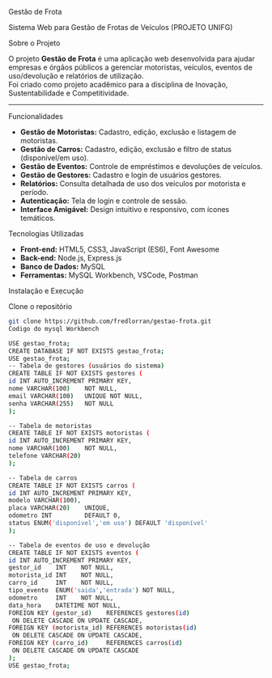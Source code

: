 Gestão de Frota

Sistema Web para Gestão de Frotas de Veículos (PROJETO UNIFG)

Sobre o Projeto

O projeto **Gestão de Frota** é uma aplicação web desenvolvida para ajudar empresas e órgãos públicos a gerenciar motoristas, veículos, eventos de uso/devolução e relatórios de utilização.  
Foi criado como projeto acadêmico para a disciplina de Inovação, Sustentabilidade e Competitividade.

---

Funcionalidades

- **Gestão de Motoristas:** Cadastro, edição, exclusão e listagem de motoristas.
- **Gestão de Carros:** Cadastro, edição, exclusão e filtro de status (disponível/em uso).
- **Gestão de Eventos:** Controle de empréstimos e devoluções de veículos.
- **Gestão de Gestores:** Cadastro e login de usuários gestores.
- **Relatórios:** Consulta detalhada de uso dos veículos por motorista e período.
- **Autenticação:** Tela de login e controle de sessão.
- **Interface Amigável:** Design intuitivo e responsivo, com ícones temáticos.


 Tecnologias Utilizadas

- **Front-end:** HTML5, CSS3, JavaScript (ES6), Font Awesome
- **Back-end:** Node.js, Express.js
- **Banco de Dados:** MySQL
- **Ferramentas:** MySQL Workbench, VSCode, Postman


 Instalação e Execução
 
Clone o repositório
   ```bash
   git clone https://github.com/fredlorran/gestao-frota.git
Codigo do mysql Workbench

USE gestao_frota;
CREATE DATABASE IF NOT EXISTS gestao_frota;
USE gestao_frota;
-- Tabela de gestores (usuários do sistema)
CREATE TABLE IF NOT EXISTS gestores (
  id INT AUTO_INCREMENT PRIMARY KEY,
  nome VARCHAR(100)    NOT NULL,
  email VARCHAR(100)   UNIQUE NOT NULL,
  senha VARCHAR(255)   NOT NULL
);

-- Tabela de motoristas
CREATE TABLE IF NOT EXISTS motoristas (
  id INT AUTO_INCREMENT PRIMARY KEY,
  nome VARCHAR(100)    NOT NULL,
  telefone VARCHAR(20)
);

-- Tabela de carros
CREATE TABLE IF NOT EXISTS carros (
  id INT AUTO_INCREMENT PRIMARY KEY,
  modelo VARCHAR(100),
  placa VARCHAR(20)    UNIQUE,
  odometro INT         DEFAULT 0,
  status ENUM('disponível','em uso') DEFAULT 'disponível'
);

-- Tabela de eventos de uso e devolução
CREATE TABLE IF NOT EXISTS eventos (
  id INT AUTO_INCREMENT PRIMARY KEY,
  gestor_id    INT    NOT NULL,
  motorista_id INT    NOT NULL,
  carro_id     INT    NOT NULL,
  tipo_evento  ENUM('saida','entrada') NOT NULL,
  odometro     INT    NOT NULL,
  data_hora    DATETIME NOT NULL,
  FOREIGN KEY (gestor_id)    REFERENCES gestores(id)
    ON DELETE CASCADE ON UPDATE CASCADE,
  FOREIGN KEY (motorista_id) REFERENCES motoristas(id)
    ON DELETE CASCADE ON UPDATE CASCADE,
  FOREIGN KEY (carro_id)     REFERENCES carros(id)
    ON DELETE CASCADE ON UPDATE CASCADE
);
USE gestao_frota;



